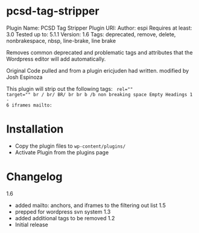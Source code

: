 # pcsd-tag-stripper

Plugin Name: PCSD Tag Stripper
Plugin URI: 
Author: espi
Requires at least: 3.0
Tested up to: 5.1.1
Version: 1.6
Tags: deprecated, remove, delete, nonbrakespace, nbsp, line-brake, line brake


Removes common deprecated and problematic tags and attributes that the Wordpress editor will add automatically. 

Original Code pulled and from a plugin ericjuden had written. modified by Josh Espinoza

This plugin will strip out the following tags:
<code>
rel=""
target=""
br /
br/
BR/
br
br
b
/b
non breaking space
Empty Headings 1 - 6
iframes
mailto:
</code>
# Installation
 - Copy the plugin files to <code>wp-content/plugins/</code>
 - Activate Plugin from the plugins page


# Changelog
 1.6
* added mailto: anchors, and iframes to the filtering out list
 1.5
* prepped for wordpress svn system
 1.3
* added additional tags to be removed
 1.2
* Initial release